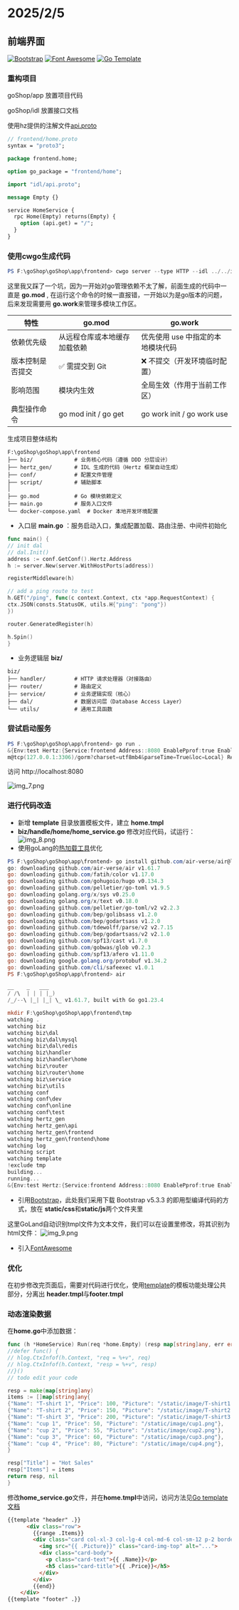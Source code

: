 # 2025/2/5

## 前端界面

[![Bootstrap](https://img.shields.io/badge/Bootstrap-v5.1.3-purple?style=flat-square)](https://getbootstrap.com)
[![Font Awesome](https://img.shields.io/badge/Font_Awesome-v6.0.0-blue?style=flat-square)](https://fontawesome.com)
[![Go Template](https://img.shields.io/badge/Go_Template-v1.16.3-orange?style=flat-square)](https://golang.org/pkg/html/template/)

### 重构项目

goShop/app 放置项目代码

goShop/idl 放置接口文档

使用hz提供的注解文件[api.proto](https://www.cloudwego.io/zh/docs/hertz/tutorials/toolkit/usage-protobuf/)

```protobuf
// frontend/home.proto
syntax = "proto3";

package frontend.home;

option go_package = "frontend/home";

import "idl/api.proto";

message Empty {}

service HomeService {
  rpc Home(Empty) returns(Empty) {
    option (api.get) = "/";
  }
}
```

### 使用cwgo生成代码

```powershell
PS F:\goShop\goShop\app\frontend> cwgo server --type HTTP --idl ../../idl/frontend/home.proto --service frontend -module github.com/Tinuvile/goShop/app/frontend -I ../../idl
```

这里我又踩了一个坑，因为一开始对go管理依赖不太了解，前面生成的代码中一直是 <strong>go.mod</strong> ,
在运行这个命令的时候一直报错，一开始以为是go版本的问题，后来发现需要用 <strong>go.work</strong>来管理多模块工作区。

| 特性                     | go.mod                           | go.work                         |  
|------------------------|----------------------------------|----------------------------------|  
| 依赖优先级                | 从远程仓库或本地缓存加载依赖         | 优先使用 use 中指定的本地模块代码  |  
| 版本控制是否提交           | ✅ 需提交到 Git                  | ❌ 不提交（开发环境临时配置）       |  
| 影响范围                 | 模块内生效                        | 全局生效（作用于当前工作区）        |  
| 典型操作命令              | go mod init / go get            | go work init / go work use      |

生成项目整体结构

```text
F:\goShop\goShop\app\frontend
├── biz/             # 业务核心代码（遵循 DDD 分层设计）
├── hertz_gen/       # IDL 生成的代码（Hertz 框架自动生成）
├── conf/            # 配置文件管理
├── script/          # 辅助脚本
│
├── go.mod           # Go 模块依赖定义
├── main.go          # 服务入口文件
└── docker-compose.yaml  # Docker 本地开发环境配置
```

- 入口层 <strong>main.go</strong> ：服务启动入口，集成配置加载、路由注册、中间件初始化

```go
func main() {
// init dal
// dal.Init()
address := conf.GetConf().Hertz.Address
h := server.New(server.WithHostPorts(address))

registerMiddleware(h)

// add a ping route to test
h.GET("/ping", func(c context.Context, ctx *app.RequestContext) {
ctx.JSON(consts.StatusOK, utils.H{"ping": "pong"})
})

router.GeneratedRegister(h)

h.Spin()
}
```

- 业务逻辑层 <strong>biz/</strong>

```text
biz/
├── handler/         # HTTP 请求处理器（对接路由）
├── router/          # 路由定义
├── service/         # 业务逻辑实现（核心）
├── dal/             # 数据访问层（Database Access Layer）
└── utils/           # 通用工具函数
```

### 尝试启动服务

```powershell
PS F:\goShop\goShop\app\frontend> go run .
&{Env:test Hertz:{Service:frontend Address::8080 EnablePprof:true EnableGzip:true EnableAccessLog:true LogLevel:info LogFileName:log/hertz.log LogMaxSize:10 LogMaxBackups:50 LogMaxAge:3} MySQL:{DSN:gorm:gor
m@tcp(127.0.0.1:3306)/gorm?charset=utf8mb4&parseTime=True&loc=Local} Redis:{Address:127.0.0.1:6379 Password: Username: DB:0}}
```

访问 http://localhost:8080 

![img_7.png](img_7.png)

### 进行代码改造

- 新增 <strong>template</strong> 目录放置模板文件，建立 <strong>home.tmpl</strong>
- <strong>biz/handle/home/home_service.go</strong> 修改对应代码，试运行：
![img_8.png](img_8.png)
- 使用goLang的[热加载工具](https://github.com/air-verse/air)优化
```powershell
PS F:\goShop\goShop\app\frontend> go install github.com/air-verse/air@latest
go: downloading github.com/air-verse/air v1.61.7
go: downloading github.com/fatih/color v1.17.0
go: downloading github.com/gohugoio/hugo v0.134.3
go: downloading github.com/pelletier/go-toml v1.9.5
go: downloading golang.org/x/sys v0.25.0
go: downloading golang.org/x/text v0.18.0
go: downloading github.com/pelletier/go-toml/v2 v2.2.3
go: downloading github.com/bep/golibsass v1.2.0
go: downloading github.com/bep/godartsass v1.2.0
go: downloading github.com/tdewolff/parse/v2 v2.7.15
go: downloading github.com/bep/godartsass/v2 v2.1.0
go: downloading github.com/spf13/cast v1.7.0
go: downloading github.com/gobwas/glob v0.2.3
go: downloading github.com/spf13/afero v1.11.0
go: downloading google.golang.org/protobuf v1.34.2
go: downloading github.com/cli/safeexec v1.0.1
PS F:\goShop\goShop\app\frontend> air

__    _   ___
/ /\  | | | |_)
/_/--\ |_| |_| \_ v1.61.7, built with Go go1.23.4

mkdir F:\goShop\goShop\app\frontend\tmp
watching .
watching biz
watching biz\dal
watching biz\dal\mysql
watching biz\dal\redis
watching biz\handler
watching biz\handler\home
watching biz\router
watching biz\router\home
watching biz\service
watching biz\utils
watching conf
watching conf\dev
watching conf\online
watching conf\test
watching hertz_gen
watching hertz_gen\api
watching hertz_gen\frontend
watching hertz_gen\frontend\home
watching log
watching script
watching template
!exclude tmp
building...
running...
&{Env:test Hertz:{Service:frontend Address::8080 EnablePprof:true EnableGzip:true EnableAccessLog:true LogLevel:info LogFileName:log/hertz.log LogMaxSize:10 LogMaxBackups:50 LogMaxAge:3} MySQL:{DSN:gorm:gorm@tcp(127.0.0.1:3306)/gorm?charset=utf8mb4&parseTime=True&loc=Local} Redis:{Address:127.0.0.1:6379 Password: Username: DB:0}}
```
- 引用[Bootstrap](https://getbootstrap.com/)，此处我们采用下载 Bootstrap v5.3.3 的即用型编译代码的方式，放在 <strong>static/css</strong>和<strong>static/js</strong>两个文件夹里

这里GoLand自动识别tmpl文件为文本文件，我们可以在设置里修改，将其识别为html文件：
![img_9.png](img_9.png)

- 引入[FontAwesome](https://fontawesome.com/)

### 优化

在初步修改完页面后，需要对代码进行优化，使用[template](https://pkg.go.dev/text/template)的模板功能处理公共部分，分离出
<strong>header.tmpl</strong>与<strong>footer.tmpl</strong>

### 动态渲染数据

在<strong>home.go</strong>中添加数据：
```go
func (h *HomeService) Run(req *home.Empty) (resp map[string]any, err error) {
//defer func() {
// hlog.CtxInfof(h.Context, "req = %+v", req)
// hlog.CtxInfof(h.Context, "resp = %+v", resp)
//}()
// todo edit your code

resp = make(map[string]any)
items := []map[string]any{
{"Name": "T-shirt 1", "Price": 100, "Picture": "/static/image/T-shirt1.png"},
{"Name": "T-shirt 2", "Price": 150, "Picture": "/static/image/T-shirt2.png"},
{"Name": "T-shirt 3", "Price": 200, "Picture": "/static/image/T-shirt3.png"},
{"Name": "cup 1", "Price": 50, "Picture": "/static/image/cup1.png"},
{"Name": "cup 2", "Price": 55, "Picture": "/static/image/cup2.png"},
{"Name": "cup 3", "Price": 60, "Picture": "/static/image/cup3.png"},
{"Name": "cup 4", "Price": 80, "Picture": "/static/image/cup4.png"},
}

resp["Title"] = "Hot Sales"
resp["Items"] = items
return resp, nil
}
```

修改<strong>home_service.go</strong>文件，并在<strong>home.tmpl</strong>中访问，访问方法见[Go template文档](https://pkg.go.dev/text/template#hdr-Arguments)
```html
{{template "header" .}}
      <div class="row">
        {{range .Items}}
        <div class="card col-xl-3 col-lg-4 col-md-6 col-sm-12 p-2 border-0">
          <img src="{{ .Picture}}" class="card-img-top" alt="...">
          <div class="card-body">
            <p class="card-text">{{ .Name}}</p>
            <h5 class="card-title">{{ .Price}}</h5>
          </div>
        </div>
        {{end}}
    </div>
{{template "footer" .}}
```

